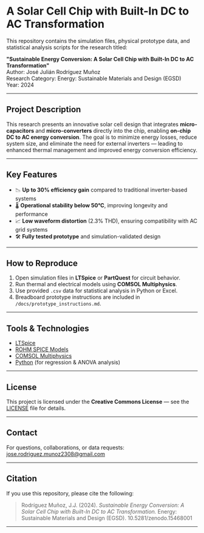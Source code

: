 # A Solar Cell Chip with Built-In DC to AC Transformation

This repository contains the simulation files, physical prototype data, and statistical analysis scripts for the research titled:

**"Sustainable Energy Conversion: A Solar Cell Chip with Built-In DC to AC Transformation"**  
Author: José Julián Rodríguez Muñoz  
Research Category: Energy: Sustainable Materials and Design (EGSD)  
Year: 2024

---

## Project Description

This research presents an innovative solar cell design that integrates **micro-capacitors** and **micro-converters** directly into the chip, enabling **on-chip DC to AC energy conversion**. The goal is to minimize energy losses, reduce system size, and eliminate the need for external inverters — leading to enhanced thermal management and improved energy conversion efficiency.


---

## Key Features

- 📉 **Up to 30% efficiency gain** compared to traditional inverter-based systems  
- 🌡️ **Operational stability below 50°C**, improving longevity and performance  
- 📈 **Low waveform distortion** (2.3% THD), ensuring compatibility with AC grid systems  
- 🛠️ **Fully tested prototype** and simulation-validated design  

---

## How to Reproduce

1. Open simulation files in **LTSpice** or **PartQuest** for circuit behavior.  
2. Run thermal and electrical models using **COMSOL Multiphysics**.  
3. Use provided `.csv` data for statistical analysis in Python or Excel.  
4. Breadboard prototype instructions are included in `/docs/prototype_instructions.md`.

---

## Tools & Technologies

- [LTSpice](https://www.analog.com/en/design-center/design-tools-and-calculators/ltspice-simulator.html)  
- [ROHM SPICE Models](https://www.rohm.com/electronic-spice-models)  
- [COMSOL Multiphysics](https://www.comsol.com/comsol-multiphysics)  
- [Python](https://www.python.org/) (for regression & ANOVA analysis)

---

## License

This project is licensed under the **Creative Commons License** — see the [LICENSE](LICENSE) file for details.

---

## Contact

For questions, collaborations, or data requests:  
jose.rodriguez.munoz2308@gmail.com 

---

## Citation

If you use this repository, please cite the following:

> Rodríguez Muñoz, J.J. (2024). *Sustainable Energy Conversion: A Solar Cell Chip with Built-In DC to AC Transformation.* Energy: Sustainable Materials and Design (EGSD). 10.5281/zenodo.15468001 

---

